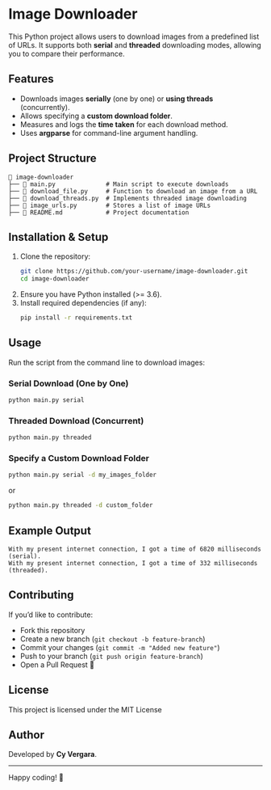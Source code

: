 # Image Downloader

This Python project allows users to download images from a predefined list of URLs. It supports both **serial** and **threaded** downloading modes, allowing you to compare their performance.

## Features

- Downloads images **serially** (one by one) or **using threads** (concurrently).
- Allows specifying a **custom download folder**.
- Measures and logs the **time taken** for each download method.
- Uses **argparse** for command-line argument handling.

## Project Structure

```
📁 image-downloader
├── 📄 main.py              # Main script to execute downloads
├── 📄 download_file.py     # Function to download an image from a URL
├── 📄 download_threads.py  # Implements threaded image downloading
├── 📄 image_urls.py        # Stores a list of image URLs
├── 📄 README.md            # Project documentation
```

## Installation & Setup

1. Clone the repository:
   ```sh
   git clone https://github.com/your-username/image-downloader.git
   cd image-downloader
   ```
2. Ensure you have Python installed (>= 3.6).
3. Install required dependencies (if any):
   ```sh
   pip install -r requirements.txt
   ```

## Usage

Run the script from the command line to download images:

### Serial Download (One by One)

```sh
python main.py serial
```

### Threaded Download (Concurrent)

```sh
python main.py threaded
```

### Specify a Custom Download Folder

```sh
python main.py serial -d my_images_folder
```

or

```sh
python main.py threaded -d custom_folder
```

## Example Output

```
With my present internet connection, I got a time of 6820 milliseconds (serial).
With my present internet connection, I got a time of 332 milliseconds (threaded).
```

## Contributing

If you’d like to contribute:

- Fork this repository
- Create a new branch (`git checkout -b feature-branch`)
- Commit your changes (`git commit -m "Added new feature"`)
- Push to your branch (`git push origin feature-branch`)
- Open a Pull Request 🎉

## License

This project is licensed under the MIT License

## Author

Developed by **Cy Vergara**.

---

Happy coding! 🚀

